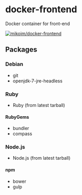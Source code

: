 # docker-frontend
Docker container for front-end

[![mikoim/docker-frontend](http://dockeri.co/image/mikoim/docker-frontend)](https://registry.hub.docker.com/u/mikoim/docker-frontend/)

## Packages
### Debian
 * git
 * openjdk-7-jre-headless

### Ruby
 * Ruby (from latest tarball)

#### RubyGems
 * bundler
 * compass

### Node.js
 * Node.js (from latest tarball)

#### npm
 * bower
 * gulp
